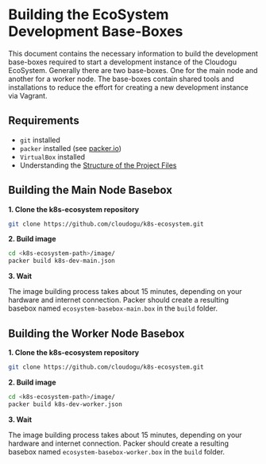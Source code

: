 # Building the EcoSystem Development Base-Boxes

This document contains the necessary information to build the development base-boxes required to start a development
instance of the Cloudogu EcoSystem. Generally there are two base-boxes. One for the main node and another for a worker
node. The base-boxes contain shared tools and installations to reduce the effort for creating a new development instance
via Vagrant.

## Requirements
- `git` installed
- `packer` installed (see [packer.io](https://www.packer.io/))
- `VirtualBox` installed
- Understanding the [Structure of the Project Files](structure_of_the_files_en.md)

## Building the Main Node Basebox

**1. Clone the k8s-ecosystem repository**

```bash
git clone https://github.com/cloudogu/k8s-ecosystem.git
```

**2. Build image**

```bash
cd <k8s-ecosystem-path>/image/
packer build k8s-dev-main.json
```

**3. Wait**

The image building process takes about 15 minutes, depending on your hardware and internet connection. Packer should
create a resulting basebox named `ecosystem-basebox-main.box` in the `build` folder.

## Building the Worker Node Basebox

**1. Clone the k8s-ecosystem repository**

```bash
git clone https://github.com/cloudogu/k8s-ecosystem.git
```

**2. Build image**

```bash
cd <k8s-ecosystem-path>/image/
packer build k8s-dev-worker.json
```

**3. Wait**

The image building process takes about 15 minutes, depending on your hardware and internet connection. Packer should
create a resulting basebox named `ecosystem-basebox-worker.box` in the `build` folder.